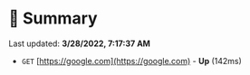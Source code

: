# 📖 Summary
Last updated: **3/28/2022, 7:17:37 AM**

- `GET` [https://google.com](https://google.com) - **Up** (142ms)
